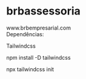 <h1>brbassessoria</h1>
www.brbempresarial.com <br>
Dependências:

<p>Tailwindcss</p>
  <p>npm install -D tailwindcss</p>
  <p>npx tailwindcss init</p>
